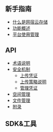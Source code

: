 ## 新手指南
* [什么是网宿云存储](guide/what-is-wcs.md)
* [功能概述](guide/wcs-overview.md)
* [平台使用管理](guide/wcs-console-guide.md)

## API

* [术语说明](api/api-names.md)
* [安全机制](api/auth.md)
	* [上传凭证](api/upload-policy.md)
	* [上传策略说明]()
	* [管理凭证]()
* [空间管理]()
* [文件管理]()
* [附录]()

## SDK&工具

